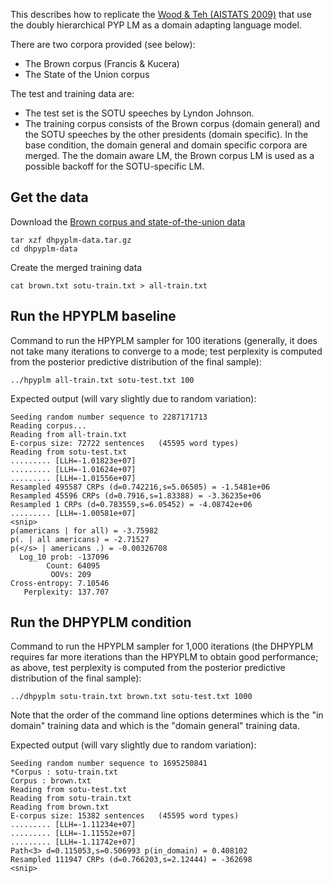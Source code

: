 This describes how to replicate the [Wood & Teh (AISTATS 2009)](http://machinelearning.wustl.edu/mlpapers/paper_files/AISTATS09_WoodT.pdf) that use the doubly hierarchical PYP LM as a domain adapting language model.

There are two corpora provided (see below):
 * The Brown corpus (Francis & Kucera)
 * The State of the Union corpus

The test and training data are:
 * The test set is the SOTU speeches by Lyndon Johnson.
 * The training corpus consists of the Brown corpus (domain general) and the SOTU speeches by the other presidents (domain specific). In the base condition, the domain general and domain specific corpora are merged. The the domain aware LM, the Brown corpus LM is used as a possible backoff for the SOTU-specific LM.

## Get the data

Download the [Brown corpus and state-of-the-union data](http://demo.clab.cs.cmu.edu/cdyer/dhpyplm-data.tar.gz)

    tar xzf dhpyplm-data.tar.gz
    cd dhpyplm-data

Create the merged training data

    cat brown.txt sotu-train.txt > all-train.txt

## Run the HPYPLM baseline

Command to run the HPYPLM sampler for 100 iterations (generally, it does not take many iterations to converge to a mode; test perplexity is computed from the posterior predictive distribution of the final sample):

    ../hpyplm all-train.txt sotu-test.txt 100

Expected output (will vary slightly due to random variation):

    Seeding random number sequence to 2287171713
    Reading corpus...
    Reading from all-train.txt
    E-corpus size: 72722 sentences	 (45595 word types)
    Reading from sotu-test.txt
    ......... [LLH=-1.01823e+07]
    ......... [LLH=-1.01624e+07]
    ......... [LLH=-1.01556e+07]
    Resampled 495587 CRPs (d=0.742216,s=5.06505) = -1.5481e+06
    Resampled 45596 CRPs (d=0.7916,s=1.83388) = -3.36235e+06
    Resampled 1 CRPs (d=0.783559,s=6.05452) = -4.08742e+06
    ......... [LLH=-1.00581e+07]
    <snip>
    p(americans | for all) = -3.75982
    p(. | all americans) = -2.71527
    p(</s> | americans .) = -0.00326708
      Log_10 prob: -137096
            Count: 64095
             OOVs: 209
    Cross-entropy: 7.10546
       Perplexity: 137.707

## Run the DHPYPLM condition

Command to run the HPYPLM sampler for 1,000 iterations (the DHPYPLM requires far more iterations than the HPYPLM to obtain good performance; as above, test perplexity is computed from the posterior predictive distribution of the final sample):

    ../dhpyplm sotu-train.txt brown.txt sotu-test.txt 1000

Note that the order of the command line options determines which is the "in domain" training data and which is the "domain general" training data.

Expected output (will vary slightly due to random variation):

    Seeding random number sequence to 1695250841
    *Corpus : sotu-train.txt
    Corpus : brown.txt
    Reading from sotu-test.txt
    Reading from sotu-train.txt
    Reading from brown.txt
    E-corpus size: 15382 sentences	 (45595 word types)
    ......... [LLH=-1.11234e+07]
    ......... [LLH=-1.11552e+07]
    ......... [LLH=-1.11742e+07]
    Path<3> d=0.115053,s=0.506993 p(in_domain) = 0.408102
    Resampled 111947 CRPs (d=0.766203,s=2.12444) = -362698
    <snip>

